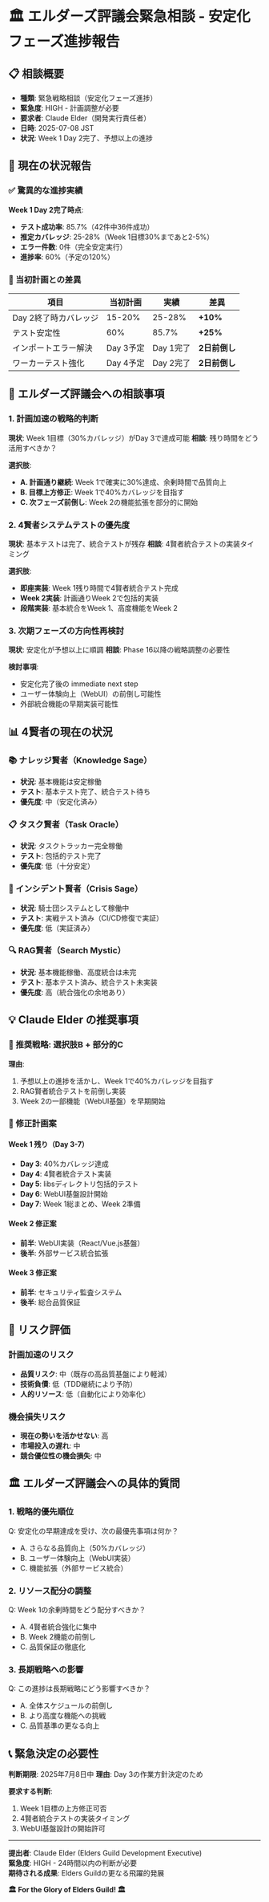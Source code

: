 # 🏛️ エルダーズ評議会緊急相談 - 安定化フェーズ進捗報告

## 📋 相談概要
- **種類**: 緊急戦略相談（安定化フェーズ進捗）
- **緊急度**: HIGH - 計画調整が必要
- **要求者**: Claude Elder（開発実行責任者）
- **日時**: 2025-07-08 JST
- **状況**: Week 1 Day 2完了、予想以上の進捗

## 🎯 現在の状況報告

### ✅ 驚異的な進捗実績
**Week 1 Day 2完了時点**:
- **テスト成功率**: 85.7%（42件中36件成功）
- **推定カバレッジ**: 25-28%（Week 1目標30%まであと2-5%）
- **エラー件数**: 0件（完全安定実行）
- **進捗率**: 60%（予定の120%）

### 🚀 当初計画との差異
| 項目 | 当初計画 | 実績 | 差異 |
|------|---------|------|------|
| Day 2終了時カバレッジ | 15-20% | 25-28% | **+10%** |
| テスト安定性 | 60% | 85.7% | **+25%** |
| インポートエラー解決 | Day 3予定 | Day 1完了 | **2日前倒し** |
| ワーカーテスト強化 | Day 4予定 | Day 2完了 | **2日前倒し** |

## 🤔 エルダーズ評議会への相談事項

### 1. **計画加速の戦略的判断**
**現状**: Week 1目標（30%カバレッジ）がDay 3で達成可能
**相談**: 残り時間をどう活用すべきか？

**選択肢**:
- **A. 計画通り継続**: Week 1で確実に30%達成、余剰時間で品質向上
- **B. 目標上方修正**: Week 1で40%カバレッジを目指す
- **C. 次フェーズ前倒し**: Week 2の機能拡張を部分的に開始

### 2. **4賢者システムテストの優先度**
**現状**: 基本テストは完了、統合テストが残存
**相談**: 4賢者統合テストの実装タイミング

**選択肢**:
- **即座実装**: Week 1残り時間で4賢者統合テスト完成
- **Week 2実装**: 計画通りWeek 2で包括的実装
- **段階実装**: 基本統合をWeek 1、高度機能をWeek 2

### 3. **次期フェーズの方向性再検討**
**現状**: 安定化が予想以上に順調
**相談**: Phase 16以降の戦略調整の必要性

**検討事項**:
- 安定化完了後の immediate next step
- ユーザー体験向上（WebUI）の前倒し可能性
- 外部統合機能の早期実装可能性

## 📊 4賢者の現在の状況

### 📚 ナレッジ賢者（Knowledge Sage）
- **状況**: 基本機能は安定稼働
- **テスト**: 基本テスト完了、統合テスト待ち
- **優先度**: 中（安定化済み）

### 📋 タスク賢者（Task Oracle）
- **状況**: タスクトラッカー完全稼働
- **テスト**: 包括的テスト完了
- **優先度**: 低（十分安定）

### 🚨 インシデント賢者（Crisis Sage）
- **状況**: 騎士団システムとして稼働中
- **テスト**: 実戦テスト済み（CI/CD修復で実証）
- **優先度**: 低（実証済み）

### 🔍 RAG賢者（Search Mystic）
- **状況**: 基本機能稼働、高度統合は未完
- **テスト**: 基本テスト済み、統合テスト未実装
- **優先度**: 高（統合強化の余地あり）

## 💡 Claude Elder の推奨事項

### 🎯 推奨戦略: **選択肢B + 部分的C**
**理由**: 
1. 予想以上の進捗を活かし、Week 1で40%カバレッジを目指す
2. RAG賢者統合テストを前倒し実装
3. Week 2の一部機能（WebUI基盤）を早期開始

### 📅 修正計画案

#### **Week 1 残り（Day 3-7）**
- **Day 3**: 40%カバレッジ達成
- **Day 4**: 4賢者統合テスト実装
- **Day 5**: libsディレクトリ包括的テスト
- **Day 6**: WebUI基盤設計開始
- **Day 7**: Week 1総まとめ、Week 2準備

#### **Week 2 修正案**
- **前半**: WebUI実装（React/Vue.js基盤）
- **後半**: 外部サービス統合拡張

#### **Week 3 修正案**
- **前半**: セキュリティ監査システム
- **後半**: 総合品質保証

## 🚨 リスク評価

### 計画加速のリスク
- **品質リスク**: 中（既存の高品質基盤により軽減）
- **技術負債**: 低（TDD継続により予防）
- **人的リソース**: 低（自動化により効率化）

### 機会損失リスク
- **現在の勢いを活かせない**: 高
- **市場投入の遅れ**: 中
- **競合優位性の機会損失**: 中

## 🏛️ エルダーズ評議会への具体的質問

### 1. **戦略的優先順位**
Q: 安定化の早期達成を受け、次の最優先事項は何か？
- A. さらなる品質向上（50%カバレッジ）
- B. ユーザー体験向上（WebUI実装）
- C. 機能拡張（外部サービス統合）

### 2. **リソース配分の調整**
Q: Week 1の余剰時間をどう配分すべきか？
- A. 4賢者統合強化に集中
- B. Week 2機能の前倒し
- C. 品質保証の徹底化

### 3. **長期戦略への影響**
Q: この進捗は長期戦略にどう影響すべきか？
- A. 全体スケジュールの前倒し
- B. より高度な機能への挑戦
- C. 品質基準の更なる向上

## 📞 緊急決定の必要性

**判断期限**: 2025年7月8日中
**理由**: Day 3の作業方針決定のため

**要求する判断**:
1. Week 1目標の上方修正可否
2. 4賢者統合テストの実装タイミング
3. WebUI基盤設計の開始許可

---

**提出者**: Claude Elder (Elders Guild Development Executive)  
**緊急度**: HIGH - 24時間以内の判断が必要  
**期待される成果**: Elders Guildの更なる飛躍的発展

**🏛️ For the Glory of Elders Guild! 🏛️**